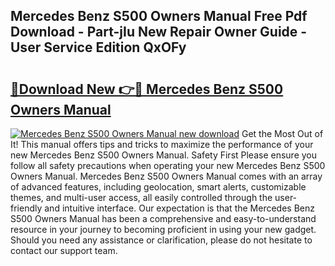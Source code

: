 ## Mercedes Benz S500 Owners Manual Free Pdf Download - Part-jIu New Repair Owner Guide - User Service Edition QxOFy

# <h2><a href="http://bc77898.oget.top/?id=Mercedes+Benz+S500+Owners+Manual">🔗Download New 👉🔴 Mercedes Benz S500 Owners Manual</a></h2>

[![Mercedes Benz S500 Owners Manual new download](https://i.imgur.com/5g1atiW.png)](http://bc77898.oget.top/?id=Mercedes+Benz+S500+Owners+Manual)
Get the Most Out of It! This manual offers tips and tricks to maximize the performance of your new Mercedes Benz S500 Owners Manual. Safety First Please ensure you follow all safety precautions when operating your new Mercedes Benz S500 Owners Manual. Mercedes Benz S500 Owners Manual comes with an array of advanced features, including geolocation, smart alerts, customizable themes, and multi-user access, all easily controlled through the user-friendly and intuitive interface. Our expectation is that the Mercedes Benz S500 Owners Manual has been a comprehensive and easy-to-understand resource in your journey to becoming proficient in using your new gadget. Should you need any assistance or clarification, please do not hesitate to contact our support team.
